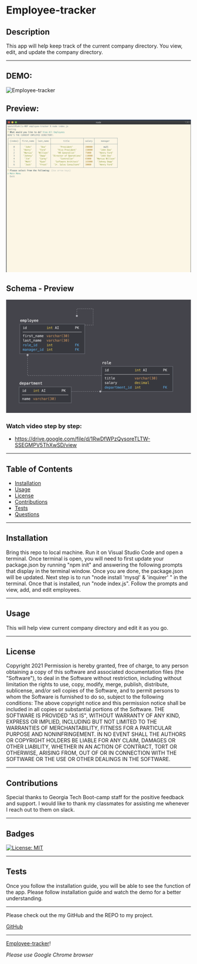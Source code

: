 # Employee-tracker

## Description
  This app will help keep track of the current company directory. You view, edit, and update the company directory. 

  ---
## DEMO:
![Employee-tracker](./Assets/employee-tracker-demo.gif)

## Preview: 
![Employee-tracker](./Assets/employee-tracker.png)

## Schema - Preview
![Employee-tracker](./Assets/schema.png)


### Watch video step by step: 
* https://drive.google.com/file/d/1RwDfWPzQysoreTLTW-SSEGMPV5ThXwSD/view

---
  ## Table of Contents
* [Installation](#installation)
* [Usage](#usage)
* [License](#license)
* [Contributions](#contributions)
* [Tests](#tests)
* [Questions](#questions)

---
## Installation
Bring this repo to local machine. Run it on Visual Studio Code and open a terminal. Once terminal is open, you will need to first update your package.json by running "npm init" and answering the following prompts that display in the terminal window. Once you are done, the package.json will be updated. Next step is to run "node install 'mysql' & 'inquirer' " in the terminal. Once that is installed, run "node index.js". Follow the prompts and view, add, and edit employees. 

---
## Usage
This will help view current company directory and edit it as you go. 

---
## License

Copyright 2021
Permission is hereby granted, free of charge, to any person obtaining a copy of this software and associated documentation files (the "Software"), to deal in the Software without restriction, including without limitation the rights to use, copy, modify, merge, publish, distribute, sublicense, and/or sell copies of the Software, and to permit persons to whom the Software is furnished to do so, subject to the following conditions:
The above copyright notice and this permission notice shall be included in all copies or substantial portions of the Software.
THE SOFTWARE IS PROVIDED "AS IS", WITHOUT WARRANTY OF ANY KIND, EXPRESS OR IMPLIED, INCLUDING BUT NOT LIMITED TO THE WARRANTIES OF MERCHANTABILITY, FITNESS FOR A PARTICULAR PURPOSE AND NONINFRINGEMENT. IN NO EVENT SHALL THE AUTHORS OR COPYRIGHT HOLDERS BE LIABLE FOR ANY CLAIM, DAMAGES OR OTHER LIABILITY, WHETHER IN AN ACTION OF CONTRACT, TORT OR OTHERWISE, ARISING FROM, OUT OF OR IN CONNECTION WITH THE SOFTWARE OR THE USE OR OTHER DEALINGS IN THE SOFTWARE.

---
## Contributions
Special thanks to Georgia Tech Boot-camp staff for the positive feedback and support. 
I would like to thank my classmates for assisting me whenever I reach out to them on slack. 

---

## Badges
[![License: MIT](https://img.shields.io/badge/License-MIT-yellow.svg)](https://opensource.org/licenses/MIT)

---

## Tests
Once you follow the installation guide, you will be able to see the function of the app. Please follow installation guide and watch the demo for a better understanding. 

---

Please check out the my GitHub and the REPO to my project. 


[GitHub](http://github.com/spatel134)

---
[Employee-tracker](https://github.com/Spatel134/employee-tracker.git)! 

 *Please use Google Chrome browser*